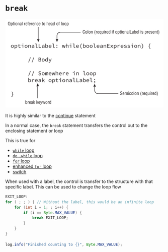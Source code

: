 # `break`

![break basic syntax](../assets/break_basic_syntax.png)

It is highly similar to the [continue](continue.md) statement

In a normal case, the `break` statement transfers the control out to the enclosing statement or loop

This is true for

- [`while` loop](while.md)
- [`do`...`while` loop](do_while.md)
- [`for` loop](for.md)
- [enhanced `for` loop](for_each.md)
- [switch](../conditionals/switch.md)

When used with a label, the control is transfer to the structure with that specific label. This can be used to change the loop flow

``` java
EXIT_LOOP:
for ( ; ; ) { // Without the label, this would be an infinite loop
    for (int i = 1; ; i++) {
        if (i == Byte.MAX_VALUE) {
            break EXIT_LOOP;
        }
    }
}

log.info("Finished counting to {}", Byte.MAX_VALUE);
```
